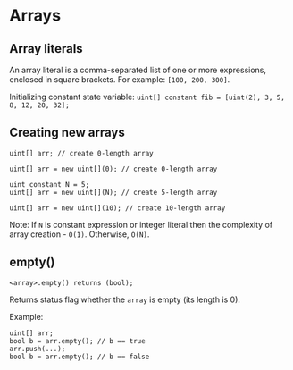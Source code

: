 # Arrays

## Array literals

An array literal is a comma-separated list of one or more expressions, enclosed in square brackets.
For example: `[100, 200, 300]`.

Initializing constant state variable:
`uint[] constant fib = [uint(2), 3, 5, 8, 12, 20, 32];`

## Creating new arrays

```solidity
uint[] arr; // create 0-length array

uint[] arr = new uint[](0); // create 0-length array

uint constant N = 5;
uint[] arr = new uint[](N); // create 5-length array

uint[] arr = new uint[](10); // create 10-length array
```

Note: If `N` is constant expression or integer literal then the complexity of array creation -
`O(1)`. Otherwise, `O(N)`.

## empty()

```solidity
<array>.empty() returns (bool);
```

Returns status flag whether the `array` is empty (its length is 0).

Example:

```solidity
uint[] arr;
bool b = arr.empty(); // b == true
arr.push(...);
bool b = arr.empty(); // b == false
```